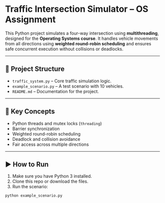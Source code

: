 # Traffic Intersection Simulator – OS Assignment

This Python project simulates a four-way intersection using **multithreading**, designed for the **Operating Systems course**. It handles vehicle movements from all directions using **weighted round-robin scheduling** and ensures safe concurrent execution without collisions or deadlocks.

---

## 🚦 Project Structure

- `traffic_system.py` – Core traffic simulation logic.
- `example_scenario.py` – A test scenario with 10 vehicles.
- `README.md` – Documentation for the project.

---

## 🧠 Key Concepts

- Python threads and mutex locks (`threading`)
- Barrier synchronization
- Weighted round-robin scheduling
- Deadlock and collision avoidance
- Fair access across multiple directions

---

## ▶️ How to Run

1. Make sure you have Python 3 installed.
2. Clone this repo or download the files.
3. Run the scenario:

```bash
python example_scenario.py
